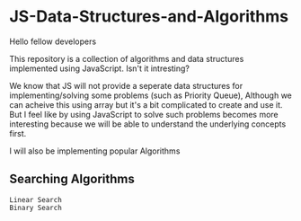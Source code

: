 # JS-Data-Structures-and-Algorithms

Hello fellow developers

This repository is a collection of algorithms and data structures implemented using JavaScript. Isn't it intresting? 

We know that JS will not provide a seperate data structures for implementing/solving some problems (such as Priority Queue), Although we can acheive this using array but it's a bit complicated to create and use it. But I feel like by using JavaScript to solve such problems becomes more interesting because we will be able to understand the underlying concepts first.

I will also be implementing popular Algorithms

## Searching Algorithms
```
Linear Search
Binary Search
```
